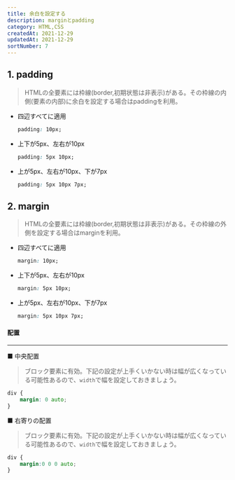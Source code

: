 ```yaml
---
title: 余白を設定する
description: marginとpadding
category: HTML,CSS
createdAt: 2021-12-29
updatedAt: 2021-12-29
sortNumber: 7
---
```


## 1. padding
> HTMLの全要素には枠線(border,初期状態は非表示)がある。その枠線の内側(要素の内部)に余白を設定する場合はpaddingを利用。
- 四辺すべてに適用
  ```css
  padding: 10px;
  ```

- 上下が5px、左右が10px
  ```css
  padding: 5px 10px;
  ```

- 上が5px、左右が10px、下が7px
  ```css
  padding: 5px 10px 7px;
  ```

## 2. margin
> HTMLの全要素には枠線(border,初期状態は非表示)がある。その枠線の外側を設定する場合はmarginを利用。
- 四辺すべてに適用
  ```css
  margin: 10px;
  ```

- 上下が5px、左右が10px
  ```css
  margin: 5px 10px;
  ```

- 上が5px、左右が10px、下が7px
  ```css
  margin: 5px 10px 7px;
  ```

#### 配置
---
■ 中央配置
> ブロック要素に有効。下記の設定が上手くいかない時は幅が広くなっている可能性あるので、`width`で幅を設定しておきましょう。
```css
div {
    margin: 0 auto;
}
```

■ 右寄りの配置
> ブロック要素に有効。下記の設定が上手くいかない時は幅が広くなっている可能性あるので、`width`で幅を設定しておきましょう。
```css
div {
    margin:0 0 0 auto;
}
```
